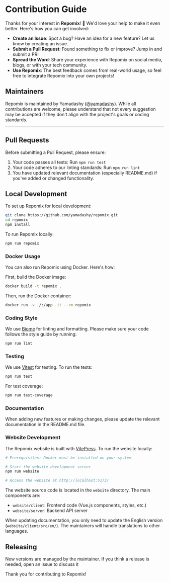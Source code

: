 # Contribution Guide

Thanks for your interest in **Repomix**! 🚀 We'd love your help to make it even better. Here's how you can get involved:


- **Create an Issue**: Spot a bug? Have an idea for a new feature? Let us know by creating an issue.
- **Submit a Pull Request**: Found something to fix or improve? Jump in and submit a PR!
- **Spread the Word**: Share your experience with Repomix on social media, blogs, or with your tech community.
- **Use Repomix**: The best feedback comes from real-world usage, so feel free to integrate Repomix into your own projects!

## Maintainers

Repomix is maintained by Yamadashy ([@yamadashy](https://github.com/yamadashy)). While all contributions are welcome, please understand that not every suggestion may be accepted if they don't align with the project's goals or coding standards.

---

## Pull Requests

Before submitting a Pull Request, please ensure:

1. Your code passes all tests: Run `npm run test`
2. Your code adheres to our linting standards: Run `npm run lint`
3. You have updated relevant documentation (especially README.md) if you've added or changed functionality.

## Local Development

To set up Repomix for local development:

```bash
git clone https://github.com/yamadashy/repomix.git
cd repomix
npm install
```

To run Repomix locally:

```bash
npm run repomix
```

### Docker Usage
You can also run Repomix using Docker. Here's how:

First, build the Docker image:
```bash
docker build -t repomix .
```

Then, run the Docker container:
```bash
docker run -v ./:/app -it --rm repomix
```

### Coding Style

We use [Biome](https://biomejs.dev/) for linting and formatting. Please make sure your code follows the style guide by running:

```bash
npm run lint
```

### Testing

We use [Vitest](https://vitest.dev/) for testing. To run the tests:

```bash
npm run test
```

For test coverage:

```bash
npm run test-coverage
```

### Documentation

When adding new features or making changes, please update the relevant documentation in the README.md file.

### Website Development

The Repomix website is built with [VitePress](https://vitepress.dev/). To run the website locally:

```bash
# Prerequisites: Docker must be installed on your system

# Start the website development server
npm run website

# Access the website at http://localhost:5173/
```

The website source code is located in the `website` directory. The main components are:

- `website/client`: Frontend code (Vue.js components, styles, etc.)
- `website/server`: Backend API server

When updating documentation, you only need to update the English version (`website/client/src/en/`).
The maintainers will handle translations to other languages.

## Releasing

New versions are managed by the maintainer. If you think a release is needed, open an issue to discuss it

Thank you for contributing to Repomix!
